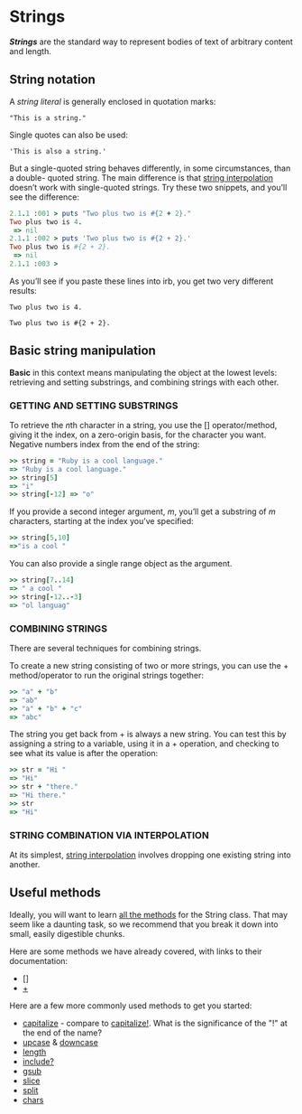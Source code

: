 # Strings

***Strings*** are the standard way to represent bodies of text of arbitrary content and length.

## String notation

A *string literal* is generally enclosed in quotation marks:

` "This is a string." `

Single quotes can also be used:

` 'This is also a string.' `

But a single-quoted string behaves differently, in some circumstances, than a double- quoted string. The main difference is that [string interpolation](https://github.com/makersacademy/course/blob/master/pills/string_interpolation.md) doesn’t work with single-quoted strings. Try these two snippets, and you’ll see the difference:

````ruby
2.1.1 :001 > puts "Two plus two is #{2 + 2}."
Two plus two is 4.
 => nil 
2.1.1 :002 > puts 'Two plus two is #{2 + 2}.'
Two plus two is #{2 + 2}.
 => nil 
2.1.1 :003 > 
````

As you’ll see if you paste these lines into irb, you get two very different results:

` Two plus two is 4. `

` Two plus two is #{2 + 2}. `


## Basic string manipulation

**Basic** in this context means manipulating the object at the lowest levels: retrieving and setting substrings, and combining strings with each other.

### GETTING AND SETTING SUBSTRINGS

To retrieve the *n*th character in a string, you use the [] operator/method, giving it the index, on a zero-origin basis, for the character you want. Negative numbers index from the end of the string:

````ruby
>> string = "Ruby is a cool language." 
=> "Ruby is a cool language."
>> string[5]
=> "i"
>> string[-12] => "o"
````

If you provide a second integer argument, *m*, you’ll get a substring of *m* characters, starting at the index you’ve specified:

````ruby
>> string[5,10] 
=>"is a cool "
````

You can also provide a single range object as the argument. 

````ruby
>> string[7..14] 
=> " a cool "
>> string[-12..-3]
=> "ol languag"
````

### COMBINING STRINGS

There are several techniques for combining strings. 

To create a new string consisting of two or more strings, you can use the + method/operator to run the original strings together:

````ruby
>> "a" + "b"
=> "ab"
>> "a" + "b" + "c"
=> "abc"
````

The string you get back from + is always a new string. You can test this by assigning a string to a variable, using it in a + operation, and checking to see what its value is after the operation:

````ruby
>> str = "Hi "
=> "Hi"
>> str + "there."
=> "Hi there."
>> str
=> "Hi"
````

### STRING COMBINATION VIA INTERPOLATION

At its simplest, [string interpolation](https://github.com/makersacademy/course/blob/master/pills/string_interpolation.md) involves dropping one existing string into another.

## Useful methods

Ideally, you will want to learn [all the methods](http://ruby-doc.org/core-2.1.4/String.html) for the String class. That may seem like a daunting task, so we recommend that you break it down into small, easily digestible chunks. 

Here are some methods we have already covered, with links to their documentation:

- [\[\]](http://ruby-doc.org/core-2.1.4/String.html#method-i-5B-5D)
- [+](http://ruby-doc.org/core-2.1.4/String.html#method-i-2B)

Here are a few more commonly used methods to get you started:

- [capitalize](http://ruby-doc.org/core-2.1.4/String.html#method-i-capitalize) - compare to [capitalize!](http://ruby-doc.org/core-2.1.4/String.html#method-i-capitalize-21). What is the significance of the "!" at the end of the name?
- [upcase](http://ruby-doc.org/core-2.1.4/String.html#method-i-upcase) & [downcase](http://ruby-doc.org/core-2.1.4/String.html#method-i-downcase)
- [length](http://ruby-doc.org/core-2.1.4/String.html#method-i-length)
- [include?](http://ruby-doc.org/core-2.1.4/String.html#method-i-include-3F)
- [gsub](http://ruby-doc.org/core-2.1.4/String.html#method-i-gsub)
- [slice](http://ruby-doc.org/core-2.1.4/String.html#method-i-slice)
- [split](http://ruby-doc.org/core-2.1.4/String.html#method-i-split)
- [chars](http://ruby-doc.org/core-2.1.4/String.html#method-i-chars)

